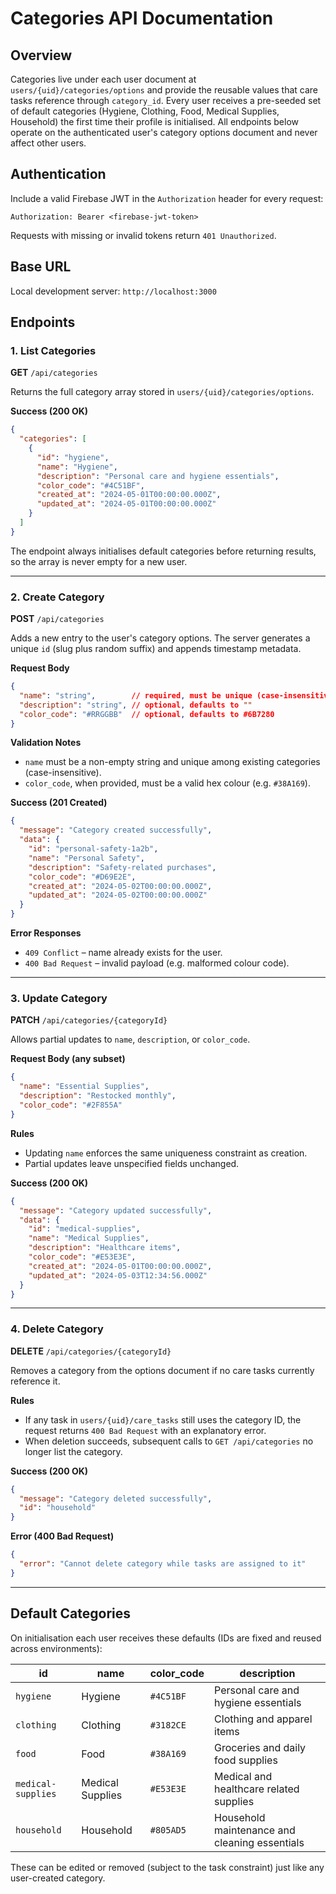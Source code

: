# Categories API Documentation

## Overview

Categories live under each user document at `users/{uid}/categories/options` and provide the reusable values that care tasks reference through `category_id`. Every user receives a pre-seeded set of default categories (Hygiene, Clothing, Food, Medical Supplies, Household) the first time their profile is initialised. All endpoints below operate on the authenticated user's category options document and never affect other users.

## Authentication

Include a valid Firebase JWT in the `Authorization` header for every request:

```
Authorization: Bearer <firebase-jwt-token>
```

Requests with missing or invalid tokens return `401 Unauthorized`.

## Base URL

Local development server: `http://localhost:3000`

## Endpoints

### 1. List Categories

**GET** `/api/categories`

Returns the full category array stored in `users/{uid}/categories/options`.

**Success (200 OK)**
```json
{
  "categories": [
    {
      "id": "hygiene",
      "name": "Hygiene",
      "description": "Personal care and hygiene essentials",
      "color_code": "#4C51BF",
      "created_at": "2024-05-01T00:00:00.000Z",
      "updated_at": "2024-05-01T00:00:00.000Z"
    }
  ]
}
```

The endpoint always initialises default categories before returning results, so the array is never empty for a new user.

---

### 2. Create Category

**POST** `/api/categories`

Adds a new entry to the user's category options. The server generates a unique `id` (slug plus random suffix) and appends timestamp metadata.

**Request Body**
```json
{
  "name": "string",        // required, must be unique (case-insensitive)
  "description": "string", // optional, defaults to ""
  "color_code": "#RRGGBB"  // optional, defaults to #6B7280
}
```

**Validation Notes**
- `name` must be a non-empty string and unique among existing categories (case-insensitive).
- `color_code`, when provided, must be a valid hex colour (e.g. `#38A169`).

**Success (201 Created)**
```json
{
  "message": "Category created successfully",
  "data": {
    "id": "personal-safety-1a2b",
    "name": "Personal Safety",
    "description": "Safety-related purchases",
    "color_code": "#D69E2E",
    "created_at": "2024-05-02T00:00:00.000Z",
    "updated_at": "2024-05-02T00:00:00.000Z"
  }
}
```

**Error Responses**
- `409 Conflict` – name already exists for the user.
- `400 Bad Request` – invalid payload (e.g. malformed colour code).

---

### 3. Update Category

**PATCH** `/api/categories/{categoryId}`

Allows partial updates to `name`, `description`, or `color_code`.

**Request Body (any subset)**
```json
{
  "name": "Essential Supplies",
  "description": "Restocked monthly",
  "color_code": "#2F855A"
}
```

**Rules**
- Updating `name` enforces the same uniqueness constraint as creation.
- Partial updates leave unspecified fields unchanged.

**Success (200 OK)**
```json
{
  "message": "Category updated successfully",
  "data": {
    "id": "medical-supplies",
    "name": "Medical Supplies",
    "description": "Healthcare items",
    "color_code": "#E53E3E",
    "created_at": "2024-05-01T00:00:00.000Z",
    "updated_at": "2024-05-03T12:34:56.000Z"
  }
}
```

---

### 4. Delete Category

**DELETE** `/api/categories/{categoryId}`

Removes a category from the options document if no care tasks currently reference it.

**Rules**
- If any task in `users/{uid}/care_tasks` still uses the category ID, the request returns `400 Bad Request` with an explanatory error.
- When deletion succeeds, subsequent calls to `GET /api/categories` no longer list the category.

**Success (200 OK)**
```json
{
  "message": "Category deleted successfully",
  "id": "household"
}
```

**Error (400 Bad Request)**
```json
{
  "error": "Cannot delete category while tasks are assigned to it"
}
```

---

## Default Categories

On initialisation each user receives these defaults (IDs are fixed and reused across environments):

| id                | name              | color_code | description                                      |
|-------------------|-------------------|------------|--------------------------------------------------|
| `hygiene`         | Hygiene           | `#4C51BF`  | Personal care and hygiene essentials             |
| `clothing`        | Clothing          | `#3182CE`  | Clothing and apparel items                       |
| `food`            | Food              | `#38A169`  | Groceries and daily food supplies                |
| `medical-supplies`| Medical Supplies  | `#E53E3E`  | Medical and healthcare related supplies          |
| `household`       | Household         | `#805AD5`  | Household maintenance and cleaning essentials    |

These can be edited or removed (subject to the task constraint) just like any user-created category.

